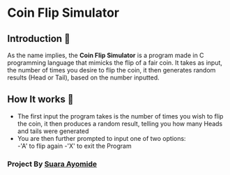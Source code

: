 # Coin Flip Simulator

## Introduction :eyes: 

As the name implies, the **Coin Flip Simulator** is a program made in C programming language that mimicks the flip of a fair coin. It takes as input, the number of times you desire to flip the coin, it then generates random results (Head or Tail), based on the number inputted.

## How It works :rocket:

* The first input the program takes is the number of times you wish to flip the coin, it then produces a random result, telling you how many Heads and tails were generated
* You are then further prompted to input one of two options:\
    -'A' to flip again
    -'X' to exit the Program
 

### Project By [Suara Ayomide](https://twitter.com/aysuarex)
